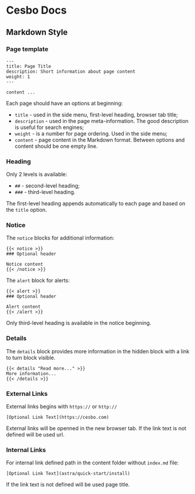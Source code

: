 # Cesbo Docs

## Markdown Style

### Page template

```
---
title: Page Title
description: Short information about page content
weight: 1
---

content ...
```

Each page should have an options at beginning:

- `title` - used in the side menu, first-level heading, browser tab title;
- `description` - used in the page meta-information.
The good description is useful for search engines;
- `weight` - is a number for page ordering. Used in the side menu;
- `content` - page content in the Markdown format.
Between options and content should be one empty line.

### Heading

Only 2 levels is available:

- `##` - second-level heading;
- `###` - third-level heading.

The first-level heading appends automatically to each page and based on the `title` option.

### Notice

The `notice` blocks for additional information:

```
{{< notice >}}
### Optional header

Notice content
{{< /notice >}}
```

The `alert` block for alerts:

```
{{< alert >}}
### Optional header

Alert content
{{< /alert >}}
```

Only third-level heading is available in the notice beginning.

### Details

The `details` block provides more information in the hidden block with a link to turn block visible.

```
{{< details "Read more..." >}}
More information...
{{< /details >}}
```

### External Links

External links begins with `https://` or `http://`

```
[Optional Link Text](https://cesbo.com)
```

External links will be openned in the new browser tab.
If the link text is not defined will be used url.

### Internal Links

For internal link defined path in the content folder without `index.md` file:

```
[Optional Link Text](astra/quick-start/install)
```

If the link text is not defined will be used page title.
